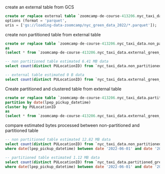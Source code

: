 create an external table from GCS

```sql
create or replace external table `zoomcamp-de-course-413206.nyc_taxi_data.external_green_taxi_data_2022`
options (format = 'parquet',
uris = ['gs://loading-data-zoomcamp/nyc_green_data_2022/*.parquet']);
```

create non partitioned table from external table
```sql
create or replace table `zoomcamp-de-course-413206.nyc_taxi_data.non_partitioned_green_taxi_data_2022`
as 
(select * from `zoomcamp-de-course-413206.nyc_taxi_data.external_green_taxi_data_2022`)
```

```sql
-- non partitioned table estimated 6.41 MB data
select count(distinct PULocationID) from `nyc_taxi_data.non_partitioned_green_taxi_data_2022`

-- external table estimated 0 B data
select count(distinct PULocationID) from `nyc_taxi_data.external_green_taxi_data_2022`

```

Create partitioned and clustered table from external table
```sql
create or replace table `zoomcamp-de-course-413206.nyc_taxi_data.partitioned_green_taxi_data_2022`
partition by date(lpep_pickup_datetime)
cluster by PULocationID
as 
(select * from `zoomcamp-de-course-413206.nyc_taxi_data.external_green_taxi_data_2022`)
```

compare estimated bytes processed between non-partitioned and partitioned table
```sql
-- non partitioned table estimated 12.82 MB data
select count(distinct PULocationID) from `nyc_taxi_data.non_partitioned_green_taxi_data_2022`
where date(lpep_pickup_datetime) between date '2022-06-01' and date '2022-06-30'

-- partitioned table estimated 1.12 MB data
select count(distinct PULocationID) from `nyc_taxi_data.partitioned_green_taxi_data_2022`
where date(lpep_pickup_datetime) between date '2022-06-01' and date '2022-06-30'

```
